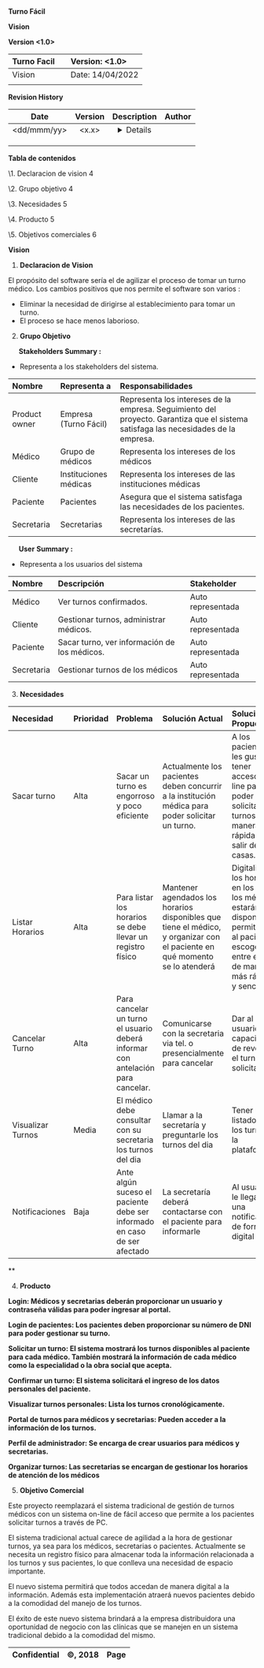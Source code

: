 ﻿

**<Company Name>**


**Turno Fácil**

**Vision**

**Version <1.0>**






|Turno Facil|`  `Version:           <1.0>|
| :- | :- |
|Vision|`  `Date:  14/04/2022|
|<document identifier>|

**Revision History**

|**Date**|**Version**|**Description**|**Author**|
| :-: | :-: | :-: | :-: |
|<dd/mmm/yy>|<x.x>|<details>|<name>|
|||||
|||||
|||||

**Tabla de contenidos**

\1.	Declaracion de vision	4

\2.	Grupo objetivo	4

\3.	Necesidades	5

\4.	Producto	5

\5.	Objetivos comerciales	6

**Vision** 

1. **Declaracion de Vision**

El propósito del software sería el de agilizar el proceso de tomar un turno médico. Los cambios positivos que nos permite el software son varios :

- Eliminar la necesidad de dirigirse al establecimiento para tomar un turno.
- El proceso se hace menos laborioso.
2. **Grupo Objetivo**

`	`**Stakeholders Summary :**

- Representa a los stakeholders del sistema.

|Nombre|Representa a|Responsabilidades|
| :- | :- | :- |
|Product owner|Empresa (Turno Fácil)|Representa los intereses de la empresa. Seguimiento del proyecto. Garantiza que el sistema satisfaga las necesidades de la empresa.|
|Médico|Grupo de médicos|Representa los intereses de los médicos|
|Cliente|Instituciones médicas|Representa los intereses de las instituciones médicas|
|Paciente|Pacientes|Asegura que el sistema satisfaga las necesidades de los pacientes.|
|Secretaria|Secretarias|Representa los intereses de las secretarías.|

`	`**User** **Summary :**

- Representa a los usuarios del sistema

|Nombre|Descripción|Stakeholder|
| :- | :- | :- |
|Médico|Ver turnos confirmados.|Auto representada|
|Cliente|Gestionar turnos, administrar médicos.|Auto representada|
|Paciente|Sacar turno, ver información de los médicos. |Auto representada|
|Secretaria|Gestionar turnos de los médicos|Auto representada|

3. **Necesidades**

|Necesidad|Prioridad|Problema|Solución Actual|Solución Propuesta|
| :- | :- | :- | :- | :- |
|Sacar turno|Alta|Sacar un turno es engorroso y poco eficiente |Actualmente los pacientes deben concurrir a la institución médica para poder solicitar un turno.|A los pacientes les gustaría tener acceso on-line para poder solicitar turnos de manera rápida y sin salir de sus casas.|
|Listar Horarios|Alta|Para listar los horarios se debe llevar un registro físico |Mantener agendados los horarios disponibles que tiene el médico, y organizar con el paciente en qué momento se lo atenderá|Digitalizar los horarios en los que los médicos estarán disponibles, permitiendo al paciente escoger entre ellos de manera más rápida y sencilla |
|Cancelar Turno|Alta|Para cancelar un turno el usuario deberá informar con antelación para cancelar.|Comunicarse con la secretaria via tel. o presencialmente para cancelar |Dar al usuario la capacidad de revocar el turno solicitado.|
|Visualizar Turnos|Media|El médico debe consultar con su secretaria los turnos del dia|Llamar a la secretaría y preguntarle los turnos del dia|Tener un listado de los turno en la plataforma |
|Notificaciones|Baja|Ante algún suceso el paciente debe ser informado en caso de ser afectado|La secretaría deberá contactarse con el paciente para informarle |Al usuario le llegará una notificación de forma digital |

**	

4. **Producto**

**Login: Médicos y secretarias deberán proporcionar un usuario y contraseña válidas para poder ingresar al portal.**

**Login de pacientes: Los pacientes deben proporcionar su número de DNI para poder gestionar su turno.**

**Solicitar un turno: El sistema mostrará los turnos disponibles al paciente para cada médico. También mostrará la información de cada médico como la especialidad o la obra social que acepta.**

**Confirmar un turno: El sistema solicitará el ingreso de los datos personales del paciente.**

**Visualizar turnos personales: Lista los turnos cronológicamente.**

**Portal de turnos para médicos y secretarias: Pueden acceder a la información de los turnos.**

**Perfil de administrador: Se encarga de crear usuarios para médicos y secretarias.**

**Organizar turnos: Las secretarias se encargan de gestionar los horarios de atención de los médicos** 

5. **Objetivo Comercial**

Este proyecto reemplazará el sistema tradicional de gestión de turnos médicos con un sistema on-line de fácil acceso que permite a los pacientes solicitar turnos a través de PC.

El sistema tradicional actual carece de agilidad a la hora de gestionar turnos, ya sea para los médicos, secretarias o pacientes. Actualmente se necesita un registro físico para almacenar toda la información relacionada a los turnos y sus pacientes, lo que conlleva una necesidad de espacio importante.

El nuevo sistema permitirá que todos accedan de manera digital a la información. Además esta implementación atraerá nuevos pacientes debido a la comodidad del manejo de los turnos.

El éxito de este nuevo sistema brindará a la empresa distribuidora una oportunidad de negocio con las clínicas que se manejen en un sistema tradicional debido a la comodidad del mismo.



|Confidential|©<Company Name>, 2018|Page |
| :- | :-: | -: |

